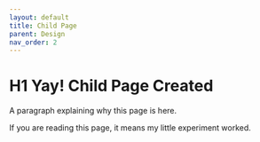 ```yaml
---
layout: default
title: Child Page
parent: Design
nav_order: 2
---
```


# H1 Yay! Child Page Created

A paragraph explaining why this page is here. 

If you are reading this page, it means my little experiment worked.
